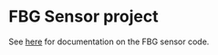 # FBG Sensor project

See [here](https://sail-labs.github.io/FBG-Sensor/index.html#home) for documentation on the FBG sensor code.